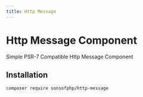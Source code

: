 ```yaml
---
title: Http Message
---
```


# Http Message Component

Simple PSR-7 Compatible Http Message Component

## Installation

```shell
composer require sonsofphp/http-message
```
